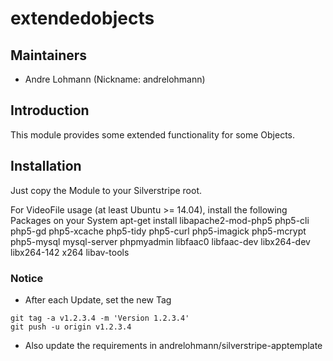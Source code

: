 # extendedobjects

## Maintainers

 * Andre Lohmann (Nickname: andrelohmann)
  <lohmann dot andre at googlemail dot com>

## Introduction

This module provides some extended functionality for some Objects.

## Installation

Just copy the Module to your Silverstripe root.

For VideoFile usage (at least Ubuntu >= 14.04), install the following Packages on your System
apt-get install libapache2-mod-php5 php5-cli php5-gd php5-xcache php5-tidy php5-curl php5-imagick php5-mcrypt php5-mysql mysql-server phpmyadmin libfaac0 libfaac-dev libx264-dev libx264-142 x264 libav-tools

### Notice
 * After each Update, set the new Tag
```
git tag -a v1.2.3.4 -m 'Version 1.2.3.4'
git push -u origin v1.2.3.4
```
 * Also update the requirements in andrelohmann/silverstripe-apptemplate